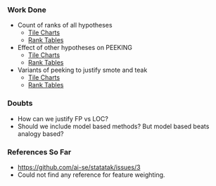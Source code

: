 ### Work Done
- Count of ranks of all hypotheses
  - [Tile Charts](https://github.com/ai-se/statatak/blob/master/Reports/04-02-15/full_stats_99.md)
  - [Rank Tables](https://github.com/ai-se/statatak/blob/master/Reports/04-02-15/MRE_Table.csv) 
- Effect of other hypotheses on PEEKING
  - [Tile Charts](https://github.com/ai-se/statatak/blob/master/Reports/04-02-15/Cripplers.md)
  - [Rank Tables](https://github.com/ai-se/statatak/blob/master/Reports/04-02-15/Crippled.csv) 
- Variants of peeking to justify smote and teak
  - [Tile Charts](https://github.com/ai-se/statatak/blob/master/Reports/04-02-15/Prune_And_Crude.md)
  - [Rank Tables](https://github.com/ai-se/statatak/blob/master/Reports/04-02-15/Prune_AND_CRUDE.csv) 

### Doubts
 - How can we justify FP vs LOC?
 - Should we include model based methods? But model based beats analogy based?
 
### References So Far
 - https://github.com/ai-se/statatak/issues/3
 - Could not find any reference for feature weighting.
